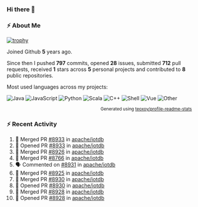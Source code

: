 ### Hi there 👋

### :zap: About Me

[![trophy](https://github-profile-trophy.vercel.app/?username=HTHou&theme=onedark)](https://github.com/ryo-ma/github-profile-trophy)
   
Joined Github **5** years ago.

Since then I pushed **797** commits, opened **28** issues, submitted **712** pull requests, received **1** stars across **5** personal projects and contributed to **8** public repositories.

Most used languages across my projects:

![Java](https://img.shields.io/static/v1?style=flat-square&label=%E2%A0%80&color=555&labelColor=%23b07219&message=Java%EF%B8%B194.4%25)
![JavaScript](https://img.shields.io/static/v1?style=flat-square&label=%E2%A0%80&color=555&labelColor=%23f1e05a&message=JavaScript%EF%B8%B11.4%25)
![Python](https://img.shields.io/static/v1?style=flat-square&label=%E2%A0%80&color=555&labelColor=%233572A5&message=Python%EF%B8%B10.7%25)
![Scala](https://img.shields.io/static/v1?style=flat-square&label=%E2%A0%80&color=555&labelColor=%23c22d40&message=Scala%EF%B8%B10.6%25)
![C++](https://img.shields.io/static/v1?style=flat-square&label=%E2%A0%80&color=555&labelColor=%23f34b7d&message=C%2B%2B%EF%B8%B10.6%25)
![Shell](https://img.shields.io/static/v1?style=flat-square&label=%E2%A0%80&color=555&labelColor=%2389e051&message=Shell%EF%B8%B10.4%25)
![Vue](https://img.shields.io/static/v1?style=flat-square&label=%E2%A0%80&color=555&labelColor=%2341b883&message=Vue%EF%B8%B10.3%25)
![Other](https://img.shields.io/static/v1?style=flat-square&label=%E2%A0%80&color=555&labelColor=%23ededed&message=Other%EF%B8%B11.2%25)

<p align="right"><sub>Generated using <a href="https://github.com/marketplace/actions/profile-readme-stats">teoxoy/profile-readme-stats</a></sub></p>


<!--![](https://github.com/HTHou/HTHou/blob/output/github-contribution-grid-snake.svg)-->

<!--![Haonan Hou's github stats](https://github-readme-stats.vercel.app/api?username=HTHou&count_private=true&show_icons=true&theme=onedark)-->

<!--![Haonan Hou's wakatime stats](https://github-readme-stats.vercel.app/api/wakatime?username=HTHou&layout=compact&theme=onedark)-->

<!--![Top Langs](https://github-readme-stats.vercel.app/api/top-langs/?username=HTHou&theme=onedark&layout=compact)-->

### :zap: Recent Activity
<!--START_SECTION:activity-->
1. 🎉 Merged PR [#8933](https://github.com/apache/iotdb/pull/8933) in [apache/iotdb](https://github.com/apache/iotdb)
2. 💪 Opened PR [#8933](https://github.com/apache/iotdb/pull/8933) in [apache/iotdb](https://github.com/apache/iotdb)
3. 🎉 Merged PR [#8926](https://github.com/apache/iotdb/pull/8926) in [apache/iotdb](https://github.com/apache/iotdb)
4. 🎉 Merged PR [#8766](https://github.com/apache/iotdb/pull/8766) in [apache/iotdb](https://github.com/apache/iotdb)
5. 🗣 Commented on [#8931](https://github.com/apache/iotdb/issues/8931) in [apache/iotdb](https://github.com/apache/iotdb)
6. 🎉 Merged PR [#8925](https://github.com/apache/iotdb/pull/8925) in [apache/iotdb](https://github.com/apache/iotdb)
7. 🎉 Merged PR [#8930](https://github.com/apache/iotdb/pull/8930) in [apache/iotdb](https://github.com/apache/iotdb)
8. 💪 Opened PR [#8930](https://github.com/apache/iotdb/pull/8930) in [apache/iotdb](https://github.com/apache/iotdb)
9. 🎉 Merged PR [#8928](https://github.com/apache/iotdb/pull/8928) in [apache/iotdb](https://github.com/apache/iotdb)
10. 💪 Opened PR [#8928](https://github.com/apache/iotdb/pull/8928) in [apache/iotdb](https://github.com/apache/iotdb)
<!--END_SECTION:activity-->

<!--
**HTHou/HTHou** is a ✨ _special_ ✨ repository because its `README.md` (this file) appears on your GitHub profile.

Here are some ideas to get you started:

- 🔭 I’m currently working on ...
- 🌱 I’m currently learning ...
- 👯 I’m looking to collaborate on ...
- 🤔 I’m looking for help with ...
- 💬 Ask me about ...
- 📫 How to reach me: ...
- 😄 Pronouns: ...
- ⚡ Fun fact: ...
-->

